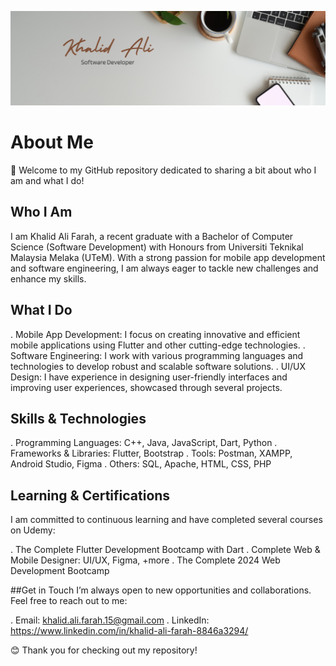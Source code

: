
![Web Development](https://github.com/Khalid-Ali-Farah/Khalid-Ali-Farah/blob/main/Banner.png)

#### 

# About Me
👋 Welcome to my GitHub repository dedicated to sharing a bit about who I am and what I do!

## Who I Am
I am Khalid Ali Farah, a recent graduate with a Bachelor of Computer Science (Software Development) with Honours from Universiti Teknikal Malaysia Melaka (UTeM). With a strong passion for mobile app development and software engineering, I am always eager to tackle new challenges and enhance my skills.

## What I Do
. Mobile App Development: I focus on creating innovative and efficient mobile applications using Flutter and other cutting-edge technologies.
. Software Engineering: I work with various programming languages and technologies to develop robust and scalable software solutions.
. UI/UX Design: I have experience in designing user-friendly interfaces and improving user experiences, showcased through several projects.

## Skills & Technologies

. Programming Languages: C++, Java, JavaScript, Dart, Python
. Frameworks & Libraries: Flutter, Bootstrap
. Tools: Postman, XAMPP, Android Studio, Figma
. Others: SQL, Apache, HTML, CSS, PHP

## Learning & Certifications
I am committed to continuous learning and have completed several courses on Udemy:

. The Complete Flutter Development Bootcamp with Dart
. Complete Web & Mobile Designer: UI/UX, Figma, +more
. The Complete 2024 Web Development Bootcamp

##Get in Touch
I’m always open to new opportunities and collaborations. Feel free to reach out to me:

. Email: khalid.ali.farah.15@gmail.com
. LinkedIn: https://www.linkedin.com/in/khalid-ali-farah-8846a3294/

😊 Thank you for checking out my repository!








